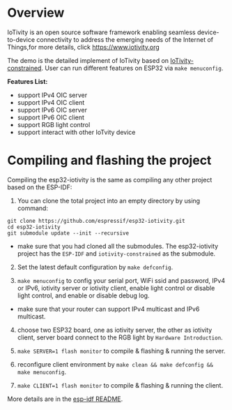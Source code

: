 # Overview
IoTivity is an open source software framework enabling seamless device-to-device connectivity to address the emerging needs of the Internet of Things,for more details, click https://www.iotivity.org  

The demo is the detailed implement of IoTivity based on [IoTivity-constrained](https://github.com/iotivity/iotivity-lite). User can run different features on ESP32 via `make menuconfig`.

**Features List:**  
- support IPv4 OIC server
- support IPv4 OIC client
- support IPv6 OIC server
- support IPv6 OIC client
- support RGB light control
- support interact with other IoTvity device

# Compiling and flashing the project
Compiling the esp32-iotivity is the same as compiling any other project based on the ESP-IDF:

1. You can clone the total project into an empty directory by using command:
```
git clone https://github.com/espressif/esp32-iotivity.git
cd esp32-iotivity
git submodule update --init --recursive
```
 - make sure that you had cloned all the submodules. The esp32-iotivity project has the `ESP-IDF` and `iotivity-constrained` as the submodule.

2. Set the latest default configuration by `make defconfig`.

3. `make menuconfig` to config your serial port, WiFi ssid and password, IPv4 or IPv6, iotivity server or iotivity client, enable light control or disable light control, and enable or disable debug log. 

 - make sure that your router can support IPv4 multicast and IPv6 multicast.

4. choose two ESP32 board, one as iotivity server, the other as iotivity client, server board connect to the RGB light by `Hardware Introduction`.

5. `make SERVER=1 flash monitor` to compile & flashing & running the server.

6. reconfigure client environment by `make clean && make defconfig && make menuconfig`.

7. `make CLIENT=1 flash monitor` to compile & flashing & running the client.

More details are in the [esp-idf README](https://github.com/espressif/esp-idf/blob/master/README.md).
